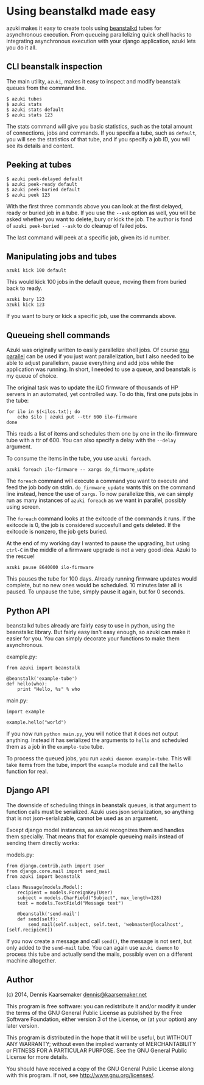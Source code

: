 Using beanstalkd made easy
==========================

azuki makes it easy to create tools using
[beanstalkd](http://kr.github.io/beanstalkd/) tubes for asynchronous execution.
From queueing parallelizing quick shell hacks to integrating asynchronous
execution with your django application, azuki lets you do it all.

CLI beanstalk inspection
------------------------

The main utility, `azuki`, makes it easy to inspect and modify beanstalk queues
from the command line.

```
$ azuki tubes
$ azuki stats
$ azuki stats default
$ azuki stats 123
```

The stats command will give you basic statistics, such as the total amount of
connections, jobs and commands.  If you specifa a tube, such as `default`, you
will see the statistics of that tube, and if you specify a job ID, you will see
its details and content.

Peeking at tubes
----------------

```
$ azuki peek-delayed default
$ azuki peek-ready default
$ azuki peek-buried default
$ azuki peek 123
```

With the first three commands above you can look at the first delayed, ready or
buried job in a tube. If you use the `--ask` option as well, you will be asked
whether you want to delete, bury or kick the job. The author is fond of `azuki
peek-buried --ask` to do cleanup of failed jobs.

The last command will peek at a specific job, given its id number.

Manipulating jobs and tubes
---------------------------

`azuki kick 100 default`

This would kick 100 jobs in the default queue, moving them from buried back to
ready.

```
azuki bury 123
azuki kick 123
```

If you want to bury or kick a specific job, use the commands above.

Queueing shell commands
-----------------------
Azuki was originally written to easily parallelize shell jobs. Of course [gnu
parallel](http://www.gnu.org/software/parallel/) can be used if you just want
parallelization, but I also needed to be able to adjust parallelism, pause
everything and add jobs while the application was running. In short, I needed
to use a queue, and beanstalk is my queue of choice.

The original task was to update the iLO firmware of thousands of HP servers in
an automated, yet controlled way. To do this, first one puts jobs in the tube:

```
for ilo in $(<ilos.txt); do
    echo $ilo | azuki put --ttr 600 ilo-firmware
done
```

This reads a list of items and schedules them one by one in the ilo-firmware
tube with a ttr of 600. You can also specify a delay with the `--delay`
argument.

To consume the items in the tube, you use `azuki foreach`.

`azuki foreach ilo-firmware -- xargs do_firmware_update`

The `foreach` command will execute a command you want to execute and feed the
job body on stdin. `do_firmware_update` wants this on the command line instead,
hence the use of `xargs`. To now parallelize this, we can simply run as many
instances of `azuki foreach` as we want in parallel, possibly using screen.

The `foreach` command looks at the exitcode of the commands it runs. If the
exitcode is 0, the job is considered succesfull and gets deleted. If the
exitcode is nonzero, the job gets buried.

At the end of my working day I wanted to pause the upgrading, but using
`ctrl-C` in the middle of a firmware upgrade is not a very good idea. Azuki to
the rescue!

`azuki pause 8640000 ilo-firmware`

This pauses the tube for 100 days. Already running firmware updates would
complete, but no new ones would be scheduled. 10 minutes later all is paused.
To unpause the tube, simply pause it again, but for 0 seconds.

Python API
----------
beanstalkd tubes already are fairly easy to use in python, using the beanstalkc
library. But fairly easy isn't easy enough, so azuki can make it easier for
you. You can simply decorate your functions to make them asynchronous.

example.py:
```
from azuki import beanstalk

@beanstalk('example-tube')
def hello(who):
    print "Hello, %s" % who
```

main.py:
```
import example

example.hello("world")
```

If you now run `python main.py`, you will notice that it does not output
anything. Instead it has serialized the arguments to `hello` and scheduled them
as a job in the `example-tube` tube.

To process the queued jobs, you run `azuki daemon example-tube`. This will take
items from the tube, import the `example` module and call the `hello` function
for real.

Django API
----------
The downside of scheduling things in beanstalk queues, is that argument to
function calls must be serialized. Azuki uses json serialization, so anything
that is not json-serializable, cannot be used as an argument.

Except django model instances, as azuki recognizes them and handles them
specially. That means that for example queueing mails instead of sending them
directly works:

models.py:
```
from django.contrib.auth import User
from django.core.mail import send_mail
from azuki import beanstalk

class Message(models.Model):
    recipient = models.ForeignKey(User)
    subject = models.CharField("Subject", max_length=128)
    text = models.TextField("Message text")

    @beanstalk('send-mail')
    def send(self):
        send_mail(self.subject, self.text, 'webmaster@localhost', [self.recipient])
```

If you now create a message and call `send()`, the message is not sent, but
only added to the `send-mail` tube. You can again use `azuki daemon` to process
this tube and actually send the mails, possibly even on a different machine
altogether.

Author
------
(c) 2014, Dennis Kaarsemaker <dennis@kaarsemaker.net>

This program is free software: you can redistribute it and/or modify
it under the terms of the GNU General Public License as published by
the Free Software Foundation, either version 3 of the License, or
(at your option) any later version.

This program is distributed in the hope that it will be useful,
but WITHOUT ANY WARRANTY; without even the implied warranty of
MERCHANTABILITY or FITNESS FOR A PARTICULAR PURPOSE.  See the
GNU General Public License for more details.

You should have received a copy of the GNU General Public License
along with this program.  If not, see <http://www.gnu.org/licenses/>.
